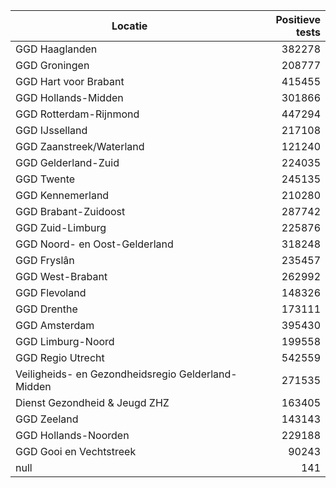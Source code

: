 | Locatie | Positieve tests |
|---------|----------------:|
| GGD Haaglanden                           | 382278 |
| GGD Groningen                            | 208777 |
| GGD Hart voor Brabant                    | 415455 |
| GGD Hollands-Midden                      | 301866 |
| GGD Rotterdam-Rijnmond                   | 447294 |
| GGD IJsselland                           | 217108 |
| GGD Zaanstreek/Waterland                 | 121240 |
| GGD Gelderland-Zuid                      | 224035 |
| GGD Twente                               | 245135 |
| GGD Kennemerland                         | 210280 |
| GGD Brabant-Zuidoost                     | 287742 |
| GGD Zuid-Limburg                         | 225876 |
| GGD Noord- en Oost-Gelderland            | 318248 |
| GGD Fryslân                              | 235457 |
| GGD West-Brabant                         | 262992 |
| GGD Flevoland                            | 148326 |
| GGD Drenthe                              | 173111 |
| GGD Amsterdam                            | 395430 |
| GGD Limburg-Noord                        | 199558 |
| GGD Regio Utrecht                        | 542559 |
| Veiligheids- en Gezondheidsregio Gelderland-Midden | 271535 |
| Dienst Gezondheid & Jeugd ZHZ            | 163405 |
| GGD Zeeland                              | 143143 |
| GGD Hollands-Noorden                     | 229188 |
| GGD Gooi en Vechtstreek                  | 90243 |
| null                                     |   141 |
